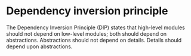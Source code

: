 # Dependency inversion principle

The Dependency Inversion Principle (DIP) states that high-level modules should not depend on low-level modules; 
both should depend on abstractions. Abstractions should not depend on details. Details should depend upon abstractions.